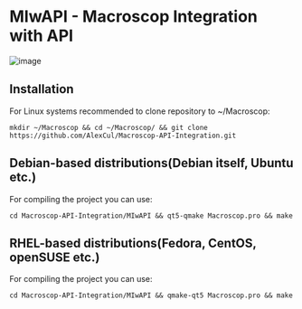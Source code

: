 # MIwAPI - Macroscop Integration with API
![image](https://user-images.githubusercontent.com/34921494/165927287-2b3f7d83-a25f-4311-ae0c-69adbdb18cf7.png)

## Installation
For Linux systems recommended to clone repository to ~/Macroscop:

`mkdir ~/Macroscop && cd ~/Macroscop/ && git clone https://github.com/AlexCul/Macroscop-API-Integration.git`

## Debian-based distributions(Debian itself, Ubuntu etc.)
For compiling the project you can use:

`cd Macroscop-API-Integration/MIwAPI && qt5-qmake Macroscop.pro && make`

## RHEL-based distributions(Fedora, CentOS, openSUSE etc.)
For compiling the project you can use:

`cd Macroscop-API-Integration/MIwAPI && qmake-qt5 Macroscop.pro && make`

